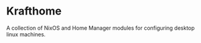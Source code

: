 # Krafthome

A collection of NixOS and Home Manager modules for configuring desktop linux machines.
